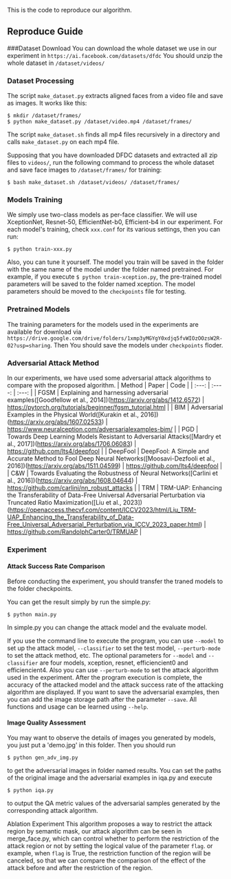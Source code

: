 This is the code to reproduce our algorithm.

## Reproduce Guide

###Dataset Download
You can download the whole dataset we use in our experiment in `https://ai.facebook.com/datasets/dfdc`
You should unzip the whole dataset in `/dataset/videos/`

### Dataset Processing

The script `make_dataset.py` extracts aligned faces from a video file and save as images. It works like this:

```
$ mkdir /dataset/frames/
$ python make_dataset.py /dataset/video.mp4 /dataset/frames/
```

The script `make_dataset.sh` finds all mp4 files recursively in a directory and calls `make_dataset.py` on each mp4 file.

Supposing that you have downloaded DFDC datasets and extracted all zip files to `videos/`, run the following command to process the whole dataset and save face images to `/dataset/frames/` for training:

```
$ bash make_dataset.sh /dataset/videos/ /dataset/frames/
```

### Models Training

We simply use two-class models as per-face classifier.
We will use XceptionNet, Resnet-50, EfficientNet-b0, Efficient-b4 in our experiment.
For each model's training, check `xxx.conf` for its various settings, then you can run:
```
$ python train-xxx.py 
```
Also, you can tune it yourself.
The model you train will be saved in the folder with the same name of the model under the folder named pretrained.
For example, if you execute `$ python train-xception.py`, the pre-trained model parameters will be saved to the folder named xception.
The model parameters should be moved to the `checkpoints` file for testing.

### Pretrained Models
The training parameters for the models used in the experiments are available for download via `https://drive.google.com/drive/folders/1xmp3yMGYgY0xdjq5fvWIOzOOzsW2R-02?usp=sharing`.
Then You should save the models under `checkpoints` floder.

### Adversarial Attack Method
In our experiments, we have used some adversarial attack algorithms to compare with the proposed algorithm. 
| Method    |                                                                                                    Paper                                                                          |       Code       |
|   :---:         |                                                                                                     :----:                                                                           |        :---:        |
| FGSM        | Explaining and harnessing adversarial examples([Goodfellow et al., 2014])(https://arxiv.org/abs/1412.6572) | <https://pytorch.org/tutorials/beginner/fgsm_tutorial.html> |
| BIM           | Adversarial Examples in the Physical World([Kurakin et al., 2016])(https://arxiv.org/abs/1607.02533)              | <https://www.neuralception.com/adversarialexamples-bim/> |
| PGD          | Towards Deep Learning Models Resistant to Adversarial Attacks([Mardry et al., 2017])(https://arxiv.org/abs/1706.06083) | <https://github.com/lts4/deepfool> |
| DeepFool | DeepFool: A Simple and Accurate Method to Fool Deep Neural Networks([Moosavi-Dezfooli et al., 2016])(https://arxiv.org/abs/1511.04599) | <https://github.com/lts4/deepfool> |
| C&W         | Towards Evaluating the Robustness of Neural Networks([Carlini et al., 2016])(https://arxiv.org/abs/1608.04644) | <https://github.com/carlini/nn_robust_attacks>  |
| TRM          | TRM-UAP: Enhancing the Transferability of Data-Free Universal Adversarial Perturbation via Truncated Ratio Maximization([Liu et al., 2023])(https://openaccess.thecvf.com/content/ICCV2023/html/Liu_TRM-UAP_Enhancing_the_Transferability_of_Data-Free_Universal_Adversarial_Perturbation_via_ICCV_2023_paper.html) | <https://github.com/RandolphCarter0/TRMUAP> |
### Experiment
#### Attack Success Rate Comparison
Before conducting the experiment, you should transfer the traned models to the folder checkpoints.

You can get the result simply by run the simple.py:
```
$ python main.py 
```
In simple.py you can change the attack model and the evaluate model.

If you use the command line to execute the program, you can use `--model` to set up the attack model, `--classifier` to set the test model, `--perturb-mode` to set the attack method, etc.
The optional parameters for `--model` and `--classifier` are four models, xception, resnet, efficiencient0 and efficiencient4.
Also you can use `--perturb-mode` to set the attack algorithm used in the experiment. 
After the program execution is complete, the accuracy of the attacked model and the attack success rate of the attacking algorithm are displayed.
If you want to save the adversarial examples, then you can add the image storage path after the parameter `--save`.
All functions and usage can be learned using `--help`.

#### Image Quality Assessment
You may want to observe the details of images you generated by models, you just put a 'demo.jpg' in this folder.
Then you should run 
```
$ python gen_adv_img.py 
```
to get the adversarial images in folder named results.
You can set the paths of the original image and the adversarial examples in iqa.py and execute 
```
$ python iqa.py 
```
to output the QA metric values of the adversarial samples generated by the corresponding attack algorithm.

Ablation Experiment
This algorithm proposes a way to restrict the attack region by semantic mask, our attack algorithm can be seen in merge_face.py, which can control whether to perform the restriction of the attack region or not by setting the logical value of the parameter `flag`.
or example, when `flag` is True, the restriction function of the region will be canceled, so that we can compare the comparison of the effect of the attack before and after the restriction of the region.
